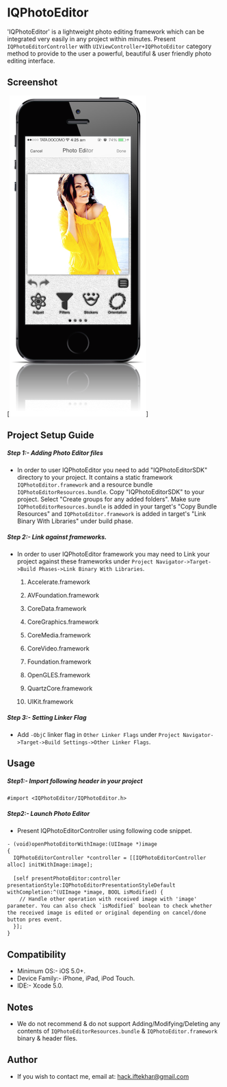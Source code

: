 IQPhotoEditor
=============
'IQPhotoEditor' is a lightweight photo editing framework which can be integrated very easily in any project within minutes. Present `IQPhotoEditorController` with `UIViewController+IQPhotoEditor` category method to provide to the user a powerful, beautiful & user friendly photo editing interface.

Screenshot
---

[![image](./IQPhotoEditor%20Demo/Screenshot/IQPhotoEditorScreenshot.png)]


Project Setup Guide
---

##### Step 1:- Adding Photo Editor files
- In order to user IQPhotoEditor you need to add "IQPhotoEditorSDK" directory to your project. It contains a static framework `IQPhotoEditor.framework` and a resource bundle `IQPhotoEditorResources.bundle`. Copy "IQPhotoEditorSDK" to your project. Select "Create groups for any added folders". Make sure `IQPhotoEditorResources.bundle` is added in your target's "Copy Bundle Resources" and `IQPhotoEditor.framework` is added in target's "Link Binary With Libraries" under build phase.

##### Step 2:- Link against frameworks.
- In order to user IQPhotoEditor framework you may need to Link your project against these frameworks under `Project Navigator->Target->Build Phases->Link Binary With Libraries`.
    

    1) Accelerate.framework
    
    2) AVFoundation.framework
    
    3) CoreData.framework
    
    4) CoreGraphics.framework
    
    5) CoreMedia.framework
    
    6) CoreVideo.framework
    
    7) Foundation.framework
    
    8) OpenGLES.framework
    
    9) QuartzCore.framework
    
    10) UIKit.framework


##### Step 3:- Setting Linker Flag
- Add `-ObjC` linker flag in `Other Linker Flags` under `Project Navigator->Target->Build Settings->Other Linker Flags`.


Usage
---
##### Step1:- Import following header in your project

```
#import <IQPhotoEditor/IQPhotoEditor.h>
```


##### Step2:- Launch Photo Editor
- Present IQPhotoEditorController using following code snippet.

```
- (void)openPhotoEditorWithImage:(UIImage *)image
{
  IQPhotoEditorController *controller = [[IQPhotoEditorController alloc] initWithImage:image];
    
  [self presentPhotoEditor:controller presentationStyle:IQPhotoEditorPresentationStyleDefault withCompletion:^(UIImage *image, BOOL isModified) {
    // Handle other operation with received image with 'image' parameter. You can also check `isModified` boolean to check whether the received image is edited or original depending on cancel/done button pres event.
  }];
}
```

Compatibility
---
- Minimum OS:- iOS 5.0+.
- Device Family:- iPhone, iPad, iPod Touch.
- IDE:- Xcode 5.0.

Notes
---
- We do not recommend & do not support Adding/Modifying/Deleting any contents of `IQPhotoEditorResources.bundle` & `IQPhotoEditor.framework` binary & header files.

Author
---
- If you wish to contact me, email at: hack.iftekhar@gmail.com
